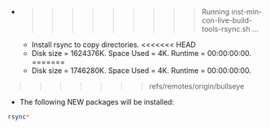 * >>>>>>>>> Running inst-min-con-live-build-tools-rsync.sh ...
  * Install rsync to copy directories.
<<<<<<< HEAD
  * Disk size = 1624376K. Space Used = 4K. Runtime = 00:00:00:00.
=======
  * Disk size = 1746280K. Space Used = 4K. Runtime = 00:00:00:00.
>>>>>>> refs/remotes/origin/bullseye
  * The following NEW packages will be installed:
  ```bash
rsync*
  ```

